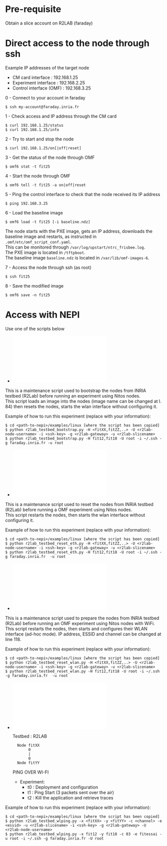 # Pre-requisite #

Obtain a slice account on R2LAB (faraday)
# Direct access to the node through ssh #

Example IP addresses of the target node

* CM card interface : 192.168.1.25
* Experiment interface : 192.168.2.25
* Control interface (OMF) : 192.168.3.25

0 - Connect to your account in faraday

    $ ssh my-account@faraday.inria.fr

1 - Check access and IP address through the CM card

    $ curl 192.168.1.25/status
    $ curl 192.168.1.25/info
2 - Try to start and stop the node

	$ curl 192.168.1.25/on[|off|reset]
3 - Get the status of the node through OMF

	$ omf6 stat -t fit25 

4 - Start the node through OMF

	$ omf6 tell -t fit25 -a on|off|reset

5 - Ping the control interface to check that the node received its IP address

	$ ping 192.168.3.25

6 - Load the baseline image

	$ omf6 load -t fit25 [-i baseline.ndz]
The node starts with the PXE image, gets an IP address, downloads the baseline image and restarts, as instructed in `.omf/etc/omf_script_conf.yaml`.   
This can be monitored through `/var/log/upstart/ntrc_frisbee.log`.  
The PXE image is located in `/tftpboot`.  
The baseline image `baseline.ndz` is located in `/var/lib/omf-images-6`.   

7 - Access the node through ssh (as root)

	$ ssh fit25

8 - Save the modified image

	$ omf6 save -n fit25

# Access with NEPI

Use one of the scripts below

* ![r2lab_testbed_bootstrap.py](./r2lab_testbed_bootstrap.py "r2lab_testbed_bootstrap.py")

This is a maintenance script used to bootstrap the nodes from
INRIA testbed (R2Lab) before running an experiment using Nitos nodes.   
This script loads an image into the nodes (image name can be changed at l. 84)
then resets the nodes, starts the wlan interface without configuring it.
   
Example of how to run this experiment (replace with your information):
   
    $ cd <path-to-nepi>/examples/linux [where the script has been copied]
    $ python r2lab_testbed_bootstrap.py -H <fitXX,fitZZ,..> -U <r2lab-node-username> -i <ssh-key> -g <r2lab-gateway> -u <r2lab-slicename>
    $ python r2lab_testbed_bootstrap.py -H fit12,fit18 -U root -i ~/.ssh -g faraday.inria.fr -u root

* ![r2lab_testbed_reset_eth.py](./r2lab_testbed_reset_eth.py "r2lab_testbed_reset_eth.py")

This is a maintenance script used to reset the nodes from
INRIA testbed (R2Lab) before running a OMF experiment using Nitos nodes.    
This script restarts the nodes, then starts the wlan interface without configuring it.

Example of how to run this experiment (replace with your information):
    
    $ cd <path-to-nepi>/examples/linux [where the script has been copied]
    $ python r2lab_testbed_reset_eth.py -H <fitXX,fitZZ,..> -U <r2lab-node-username> -i <ssh-key> -g <r2lab-gateway> -u <r2lab-slicename>
    $ python r2lab_testbed_reset_eth.py -H fit12,fit18 -U root -i ~/.ssh -g faraday.inria.fr  -u root

* ![r2lab_testbed_reset_wlan.py](./r2lab_testbed_reset_wlan.py "r2lab_testbed_reset_wlan.py")

This is a maintenance script used to prepare the nodes from INRIA 
testbed (R2Lab) before running an OMF experiment using Nitos nodes with WiFi.   
This script restarts the nodes, then starts and configures their 
WLAN interface (ad-hoc mode). IP address, ESSID and channel can be changed at line 118.

Example of how to run this experiment (replace with your information):
    
    $ cd <path-to-nepi>/examples/linux [where the script has been copied]
    $ python r2lab_testbed_reset_wlan.py -H <fitXX,fitZZ,..> -U <r2lab-node-username> -i <ssh-key> -g <r2lab-gateway> -u <r2lab-slicename>
    $ python r2lab_testbed_reset_wlan.py -H fit12,fit18 -U root -i ~/.ssh -g faraday.inria.fr  -u root
    
* ![r2lab_testbed_wlping.py](./r2lab_testbed_wlping.py "r2lab_testbed_wlping.py")

    Testbed : R2LAB   
    
        Node fitXX    
             0   
             |   
             0   
        Node fitYY   
   
    PING OVER WI-FI   
     - Experiment:  
       - t0 : Deployment and configuration   
       - t1 : Ping Start (3 packets sent over the air)  
       - t2 : Kill the application and retrieve traces  


Example of how to run this experiment (replace with your information):
    
    $ cd <path-to-nepi>/examples/linux [where the script has been copied]
    $ python r2lab_testbed_wlping.py -x <fitXX> -y <fitYY> -c <channel> -e <essid> -u <r2lab-slicename> -i <ssh-key> -g <r2lab-gateway> -U <r2lab-node-username>
    $ python r2lab_testbed_wlping.py -x fit12 -y fit18 -c 03 -e fitessai -u root -i ~/.ssh -g faraday.inria.fr -U root
